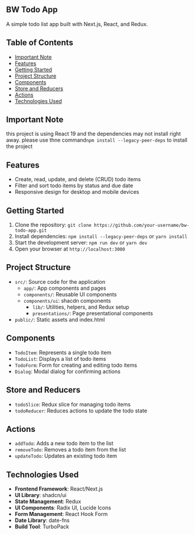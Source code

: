 BW Todo App
-----------

A simple todo list app built with Next.js, React, and Redux.

Table of Contents
-----------------

* [Important Note](#important-note)
* [Features](#features)
* [Getting Started](#getting-started)
* [Project Structure](#project-structure)
* [Components](#components)
* [Store and Reducers](#store-and-reducers)
* [Actions](#actions)
* [Technologies Used](#technologies-used)

Important Note
---------------

this project is using React 19 and the dependencies may not install right away. please use thne command`npm install --legacy-peer-deps` to install the project

Features
--------

* Create, read, update, and delete (CRUD) todo items
* Filter and sort todo items by status and due date
* Responsive design for desktop and mobile devices

Getting Started
---------------

1. Clone the repository: `git clone https://github.com/your-username/bw-todo-app.git`
2. Install dependencies: `npm install --legacy-peer-deps` or `yarn install`
3. Start the development server: `npm run dev` or `yarn dev`
4. Open your browser at `http://localhost:3000`

Project Structure
-----------------

* `src/`: Source code for the application
	+ `app/`: App components and pages
	+ `components/`: Reusable UI components
  + `components/ui`: shacdn components
	+ `lib/`: Utilities, helpers, and Redux setup
	+ `presentations/`: Page presentational components
* `public/`: Static assets and index.html

Components
----------

* `TodoItem`: Represents a single todo item
* `TodoList`: Displays a list of todo items
* `TodoForm`: Form for creating and editing todo items
* `Dialog`: Modal dialog for confirming actions

Store and Reducers
------------------

* `todoSlice`: Redux slice for managing todo items
* `todoReducer`: Reduces actions to update the todo state

Actions
-------

* `addTodo`: Adds a new todo item to the list
* `removeTodo`: Removes a todo item from the list
* `updateTodo`: Updates an existing todo item

Technologies Used
-----------------

* **Frontend Framework**: React/Next.js
* **UI Library**: shadcn/ui
* **State Management**: Redux
* **UI Components**: Radix UI, Lucide Icons
* **Form Management**: React Hook Form
* **Date Library**: date-fns
* **Build Tool**: TurboPack
